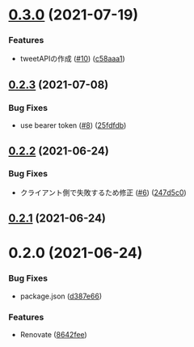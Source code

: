 # [0.3.0](https://github.com/3-shake/twitter-api/compare/v0.2.3...v0.3.0) (2021-07-19)


### Features

* tweetAPIの作成 ([#10](https://github.com/3-shake/twitter-api/issues/10)) ([c58aaa1](https://github.com/3-shake/twitter-api/commit/c58aaa1e31df2b278fca3a92a43de33cfdd28881))



## [0.2.3](https://github.com/3-shake/twitter-api/compare/v0.2.2...v0.2.3) (2021-07-08)


### Bug Fixes

* use bearer token ([#8](https://github.com/3-shake/twitter-api/issues/8)) ([25fdfdb](https://github.com/3-shake/twitter-api/commit/25fdfdbf5f683bbcea6ce9a6ae6a9b5d87f57dd7))



## [0.2.2](https://github.com/3-shake/twitter-api/compare/v0.2.1...v0.2.2) (2021-06-24)


### Bug Fixes

* クライアント側で失敗するため修正 ([#6](https://github.com/3-shake/twitter-api/issues/6)) ([247d5c0](https://github.com/3-shake/twitter-api/commit/247d5c0a920e3967818c9632da8b674fcc1160c2))



## [0.2.1](https://github.com/3-shake/twitter-api/compare/v0.2.0...v0.2.1) (2021-06-24)



# 0.2.0 (2021-06-24)


### Bug Fixes

* package.json ([d387e66](https://github.com/3-shake/twitter-api/commit/d387e66d90828d60006f7d459f35858aa2ad5e2e))


### Features

* Renovate ([8642fee](https://github.com/3-shake/twitter-api/commit/8642feeef3ca7a452e01a597da316bb46b68813a))



